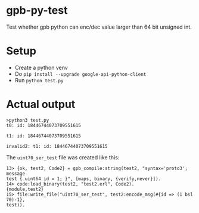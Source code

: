# gpb-py-test

Test whether gpb python can enc/dec value larger than 64 bit unsigned int.

# Setup

- Create a python venv
- Do `pip install --upgrade google-api-python-client`
- Run `python test.py`

# Actual output

```
>python3 test.py
t0: id: 18446744073709551615

t1: id: 18446744073709551615

invalid2: t1: id: 18446744073709551615
```

The `uint70_ser_test` file was created like this:
```
13> {ok, test2, Code2} = gpb_compile:string(test2, "syntax='proto3'; message
test { uint64 id = 1; }", [maps, binary, {verify,never}]).
14> code:load_binary(test2, "test2.erl", Code2).
{module,test2}
15> file:write_file("uint70_ser_test", test2:encode_msg(#{id => (1 bsl 70)-1},
test)).
```
